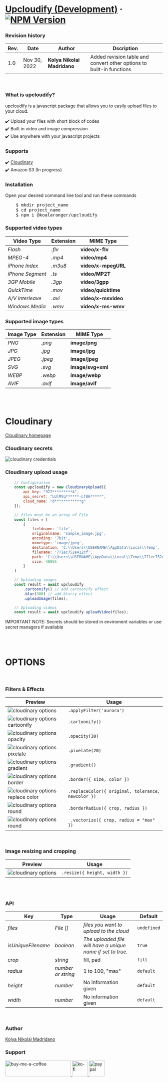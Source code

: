 # [Upcloudify (Development)](https://github.com/kloyaa/upcloudify) &middot;  [![NPM Version][npm-image]][npm-url]

<h3>Revision history</h3>

Rev. | Date | Author | Dscription
--- | --- | --- | ---
1.0 | Nov 30, 2022 | **Kolya Nikolai Madridano** | Added revision table and convert other options to built-in functions

<br/>


<h3>What is upcloudify?</h3>
<p>upcloudify is a javascript package that allows you to easily upload files to your cloud. </p>
✔️ Upload your files with short block of codes <br />
✔️ Built in video and image compression <br />
✔️ Use anywhere with your javascript projects <br />

<h3>Supports</h3>
✔️ <a href="https://cloudinary.com" target="blank">Cloudinary</a><br />
✔️ Amazon S3 (In progress) <br />

<h3>Installation</h3>
<p>Open your desired command line tool and run these commands</p>
<pre>
    $ mkdir project_name
    $ cd project_name
    $ npm i @koalaranger/upcloudify
</pre>

<h3>Supported video types</h3>

Video Type | Extension | MIME Type
--- | --- | ---
*Flash* | *.flv* | **video/x-flv**
*MPEG-4* | *.mp4* | **video/mp4**
*iPhone Index* | *.m3u8* | **video/x-mpegURL**
*iPhone Segment* | *.ts* | **video/MP2T**
*3GP Mobile* | *.3gp* | **video/3gpp**
*QuickTime* | *.mov* | **video/quicktime**
*A/V Interleave* | *.avi* | **video/x-msvideo**
*Windows Media* | *.wmv* | **video/x-ms-wmv**

<h3>Supported image types</h3>

Image Type | Extension | MIME Type
--- | --- | ---
*PNG* | *.png* | **image/png**
*JPG* | *.jpg* | **image/jpg**
*JPEG* | *.jpeg* | **image/jpeg**
*SVG* | *.svg* | **image/svg+xml**
*WEBP* | *.webp* | **image/webp**
*AVIF* | *.avif* | **image/avif**

<br/>
<br/>

<h1>Cloudinary</h1>

[Cloudinary homepage](https://cloudinary.com)

<h3>Cloudinary secrets</h3>

![cloudinary credentials](https://res.cloudinary.com/diigkcc6g/image/upload/v1669528054/tempsnip_ijvb9w.png)

<h3>Cloudinary upload usage</h3>

```jsx
    // Configuration
    const upcloudify = new CloudinaryUpload({
        api_key: "927*********4",
        api_secret: "LUlMVq******-Lf06*****",
        cloud_name: "d************g"
    });

    // files must be an array of File
    const files = [
        {
            fieldname: 'file',
            originalname: 'sample_image.jpg',
            encoding: '7bit',
            mimetype: 'image/jpeg',
            destination: 'C:\\Users\\USERNAME\\AppData\\Local\\Temp',
            filename: '771ec752e412cf',
            path: 'C:\\Users\\USERNAME\\AppData\\Local\\Temp\\771ec752e412cf',
            size: 40055
        }
    ]

    // Uploading images
    const result = await upcloudify
        .cartoonify() // add cartoonify effect
        .blur(300) // add blurry effect
        .uploadImage(files);

    // Uploading videos
    const result = await upcloudify.uploadVideo(files);
```
<p>IMPORTANT NOTE: Secrets should be stored in enviroment variables or use secret managers if available</p>

<br/>
<br/>

<h1>OPTIONS</h1>

<br/>

<h3>Filters & Effects</h3>

Preview | Usage
--- | ---
![cloudinary options](https://res.cloudinary.com/diigkcc6g/image/upload/c_scale,h_300,w_400/v1669629291/filters_q8ifgc.png) | `.applyFilter('aurora')`
![cloudinary options cartoonify](https://res.cloudinary.com/diigkcc6g/image/upload/c_scale,h_300,w_400/v1669629785/cartonify_vm2ti7.png) | `.cartoonify()`
![cloudinary options opacity](https://res.cloudinary.com/diigkcc6g/image/upload/c_crop,h_300,w_400/v1669629966/opacity_idcqhm.png) |  `.opacity(30)`
![cloudinary options pixelate](https://res.cloudinary.com/diigkcc6g/image/upload/c_crop,h_300,w_400/v1669630132/pixelate_wbdda7.png) | `.pixelate(20)`
![cloudinary options gradient](https://res.cloudinary.com/diigkcc6g/image/upload/c_crop,g_auto,h_300,w_400/v1669630281/gradient_fade_leljbr.png) | `.gradient()`
![cloudinary options border](https://res.cloudinary.com/diigkcc6g/image/upload/c_fit,h_300,w_400/v1669630445/border_ejv3dj.png) | `.border({ size, color })`
![cloudinary options replace color](https://res.cloudinary.com/diigkcc6g/image/upload/c_fit,h_300,w_400/v1669630924/replace_color_vvapmx.png) | `.replaceColor({ original, tolerance, newcolor })`
![cloudinary options round](https://res.cloudinary.com/diigkcc6g/image/upload/c_fit,h_300,w_400/v1669631205/rouding_value_tfaxbt.png) | `.borderRadius({ crop, radius })`
![cloudinary options round](https://res.cloudinary.com/diigkcc6g/image/upload/c_fit,h_300,w_400/v1669631445/avatar_ttpj7l.png) | ` .vectorize({ crop, radius = "max" })`


<br/>

<h3>Image resizing and cropping</h3>

Preview | Usage
--- | ---
![cloudinary options](https://res.cloudinary.com/demo/image/upload/c_thumb,g_face,h_100,w_100/docs/model.jpg) | `.resize({ height, width })`


<br/>
<br/>

<h3>API</h3>

Key | Type | Usage | Default
--- | --- | --- | ---
*files* | *File []* | *files you want to upload to the cloud* | `undefined`
*isUniqueFilename* | *boolean* | *The uploaded file will have a unique name if set to true.* | `true`
*crop* | *string* | fill, pad | `fill`
*radius* | *number or string* | 1 to 100, "max" | `default`
*height* | *number* | No information given | `default`
*width* | *number* | No information given | `default`



<br/>

<h3>Author</h3>
<a href="https://www.facebook.com/kloya.kamisato">
    Kolya Nikolai Madridano
</a>


<h3 align="left">Support</h3>
<a href="https://www.buymeacoffee.com/koalaa">
    <img src="https://cdn.buymeacoffee.com/buttons/v2/default-yellow.png" height="50" width="210" alt="buy-me-a-coffee" />
</a>

<a href="https://ko-fi.com/kolyamadridano">
    <img src="https://uploads-ssl.webflow.com/5c14e387dab576fe667689cf/5cbed8a4cf61eceb26012821_SupportMe_red.png" height="50" alt="ko-fi" />
</a>

<a href="https://paypal.me/koolamadridano">
    <img src="https://assets.stickpng.com/images/580b57fcd9996e24bc43c530.png" height="50"  alt="paypal" />
</a>


[npm-image]: https://img.shields.io/npm/v/@koalaranger/upcloudify
[npm-url]: https://www.npmjs.com/package/@koalaranger/upcloudify
